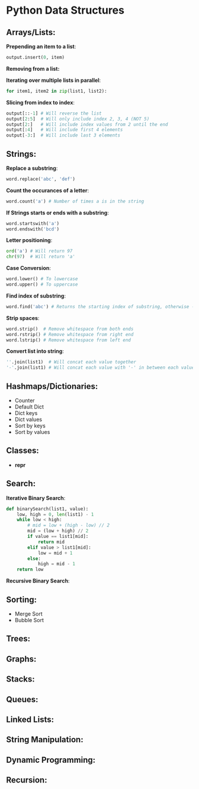# Python Data Structures

## Arrays/Lists:

**Prepending an item to a list**: 
```python
output.insert(0, item)
``` 

**Removing from a list:**

**Iterating over multiple lists in parallel**: 
```python
for item1, item2 in zip(list1, list2):
```

**Slicing from index to index**: 
```python
output[::-1] # Will reverse the list
output[2:5]  # Will only include index 2, 3, 4 (NOT 5)
output[2:]   # Will include index values from 2 until the end
output[:4]   # Will include first 4 elements
output[-3:]  # Will include last 3 elements
```

## Strings:

**Replace a substring**:
```python
word.replace('abc', 'def')
```

**Count the occurances of a letter**:
```python
word.count('a') # Number of times a is in the string
```

**If Strings starts or ends with a substring**:
```python
word.startswith('a')
word.endswith('bcd')
```

**Letter positioning**:
```python
ord('a') # Will return 97
chr(97)  # Will return 'a'
```

**Case Conversion**:
```python
word.lower() # To lowercase
word.upper() # To uppercase
```

**Find index of substring**:
```python
word.find('abc') # Returns the starting index of substring, otherwise -1 if not found
```

**Strip spaces**:
```python
word.strip()  # Remove whitespace from both ends
word.rstrip() # Remove whitespace from right end
word.lstrip() # Remove whitespace from left end
```

**Convert list into string**:
```python
''.join(list1)  # Will concat each value together
'-'.join(list1) # Will concat each value with '-' in between each value
```

## Hashmaps/Dictionaries:

* Counter
* Default Dict
* Dict keys
* Dict values
* Sort by keys
* Sort by values

## Classes:

* __repr__

## Search:

**Iterative Binary Search**:
```python
def binarySearch(list1, value):
    low, high = 0, len(list1) - 1
    while low < high:
        # mid = low + (high - low) // 2
        mid = (low + high) // 2
        if value == list1[mid]:
            return mid
        elif value > list1[mid]:
            low = mid + 1
        else:
            high = mid - 1
    return low
```

**Recursive Binary Search**:

## Sorting:

* Merge Sort
* Bubble Sort

## Trees:

## Graphs:

## Stacks:

## Queues:

## Linked Lists:

## String Manipulation:

## Dynamic Programming:

## Recursion:


